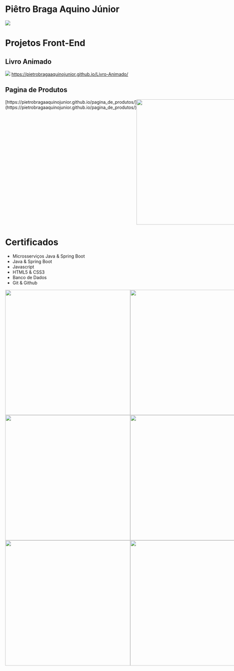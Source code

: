 # Piêtro Braga Aquino Júnior

<img src="https://github.com/pietroBragaAquinoJunior/pietroBragaAquinoJunior/assets/85259321/e949d8ec-1f3d-45c9-bde7-935730fc96a5" />

# Projetos Front-End

## Livro Animado

<img src="https://user-images.githubusercontent.com/85259321/179426152-5e6ed30d-fd59-4f0b-bade-c8920ce52901.gif"/>
<a href="https://pietrobragaaquinojunior.github.io/Livro-Animado/">https://pietrobragaaquinojunior.github.io/Livro-Animado/</a>

## Pagina de Produtos

<div style="display:flex; ">
[https://pietrobragaaquinojunior.github.io/pagina_de_produtos/](https://pietrobragaaquinojunior.github.io/pagina_de_produtos/)
<img src="https://github.com/pietroBragaAquinoJunior/pagina_de_produtos/assets/85259321/fa1b657e-5cf9-4759-a307-e4fa7923061e" width="400" />
</div>

# Certificados

- Microsserviços Java & Spring Boot 
- Java & Spring Boot
- Javascript
- HTML5 & CSS3
- Banco de Dados
- Git & Github
  
<div style="display:flex; ">
  <img src="https://github.com/pietroBragaAquinoJunior/pietroBragaAquinoJunior/assets/85259321/0f26335f-74c4-4f32-8d50-a48a0d613a3a" width="400" />
  <img src="https://github.com/pietroBragaAquinoJunior/pietroBragaAquinoJunior/assets/85259321/10064570-9b7f-4db9-8647-2b61dded8695" width="400" />
</div>

<div style="display:flex; ">
<img src="https://github.com/pietroBragaAquinoJunior/pietroBragaAquinoJunior/assets/85259321/08d7b414-cd71-474b-a48f-b503347ad464" width="400" />
<img src="https://github.com/pietroBragaAquinoJunior/pietroBragaAquinoJunior/assets/85259321/12b3f9cd-b5a4-4e14-8f0e-42dbc7500b2d" width="400" />
</div>

<div style="display:flex;">
<img src="https://github.com/pietroBragaAquinoJunior/pietroBragaAquinoJunior/assets/85259321/9281eff7-a4a3-49fe-95ae-c80bbcc7bc02" width="400" />
<img src="https://github.com/pietroBragaAquinoJunior/pietroBragaAquinoJunior/assets/85259321/96fc7ae0-4516-4cc2-b20b-4d3d991903d2" width="400" />
</div>

